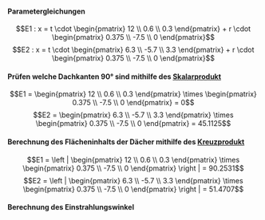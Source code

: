 
#### Parametergleichungen
$$E1 : x = t \cdot \begin{pmatrix} 12 \\ 0.6 \\ 0.3 \end{pmatrix} + r \cdot \begin{pmatrix} 0.375 \\ -7.5 \\ 0 \end{pmatrix}$$$$E2 : x = t \cdot  \begin{pmatrix} 6.3 \\ -5.7 \\ 3.3 \end{pmatrix} + r \cdot \begin{pmatrix} 0.375 \\ -7.5 \\ 0 \end{pmatrix}$$
#### Prüfen welche Dachkanten 90° sind mithilfe des [Skalarprodukt](4%20Lernzettel%20Skalarprodukt,%20Kreuzprodukt,%20Winkelberechnung.md)
$$E1 = \begin{pmatrix} 12 \\ 0.6 \\ 0.3 \end{pmatrix} \times \begin{pmatrix} 0.375 \\ -7.5 \\ 0 \end{pmatrix} = 0$$
$$E2 = \begin{pmatrix} 6.3 \\ -5.7 \\ 3.3 \end{pmatrix} \times \begin{pmatrix} 0.375 \\ -7.5 \\ 0 \end{pmatrix} = 45.1125$$
#### Berechnung des Flächeninhalts der Dächer mithilfe des [Kreuzprodukt](4%20Lernzettel%20Skalarprodukt,%20Kreuzprodukt,%20Winkelberechnung.md)
$$E1 = \left | \begin{pmatrix} 12 \\ 0.6 \\ 0.3 \end{pmatrix} \times \begin{pmatrix} 0.375 \\ -7.5 \\ 0 \end{pmatrix} \right | = 90.2531$$
$$E2 = \left | \begin{pmatrix} 6.3 \\ -5.7 \\ 3.3 \end{pmatrix} \times \begin{pmatrix} 0.375 \\ -7.5 \\ 0 \end{pmatrix} \right | = 51.4707$$
#### Berechnung des Einstrahlungswinkel

